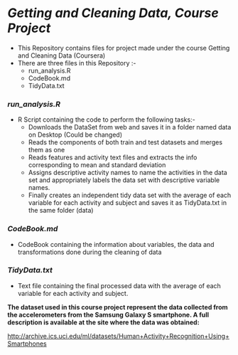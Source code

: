 # ***Getting and Cleaning Data, Course Project***

* This Repository contains files for project made under the course Getting and Cleaning Data (Coursera) 
* There are three files in this Repository :-
    + run_analysis.R
    + CodeBook.md 
    + TidyData.txt

### *run_analysis.R*

* R Script containing the code to perform the following tasks:-
    + Downloads the DataSet from web and saves it in a folder named data on Desktop (Could be changed)
    + Reads the components of both train and test datasets and merges them as one
    + Reads features and activity text files and extracts the info corresponding to mean and standard deviation 
    + Assigns descriptive activity names to name the activities in the data set and appropriately labels the data set         with descriptive variable names.
    + Finally creates an independent tidy data set with the average of each variable for each activity and subject            and saves it as TidyData.txt in the same folder (data)
    
### *CodeBook.md* 

* CodeBook containing the information about variables, the data and transformations done during the cleaning of data 

### *TidyData.txt*

* Text file containing the final processed data with the average of each variable for each activity and subject.


**The dataset used in this course project represent the data collected from the accelerometers from the Samsung Galaxy S smartphone. A full description is available at the site where the data was obtained:**

http://archive.ics.uci.edu/ml/datasets/Human+Activity+Recognition+Using+Smartphones
